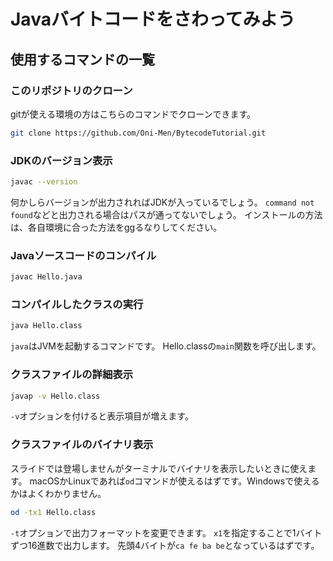 # Javaバイトコードをさわってみよう

## 使用するコマンドの一覧

### このリポジトリのクローン

gitが使える環境の方はこちらのコマンドでクローンできます。

```bash
git clone https://github.com/Oni-Men/BytecodeTutorial.git
```

### JDKのバージョン表示

```bash
javac --version
```

何かしらバージョンが出力されればJDKが入っているでしょう。
`command not found`などと出力される場合はパスが通ってないでしょう。
インストールの方法は、各自環境に合った方法をggるなりしてください。

### Javaソースコードのコンパイル

```bash
javac Hello.java
```

### コンパイルしたクラスの実行

```bash
java Hello.class
```

`java`はJVMを起動するコマンドです。
Hello.classの`main`関数を呼び出します。

### クラスファイルの詳細表示

```bash
javap -v Hello.class
```

`-v`オプションを付けると表示項目が増えます。

### クラスファイルのバイナリ表示

スライドでは登場しませんがターミナルでバイナリを表示したいときに使えます。
macOSかLinuxであれば`od`コマンドが使えるはずです。Windowsで使えるかはよくわかりません。

```bash
od -tx1 Hello.class
```

`-t`オプションで出力フォーマットを変更できます。
`x1`を指定することで1バイトずつ16進数で出力します。
先頭4バイトが`ca fe ba be`となっているはずです。
